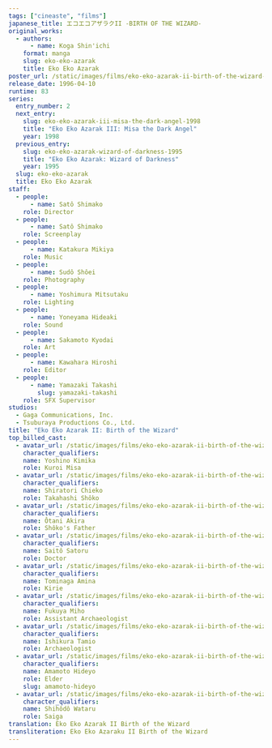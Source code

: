 ```yaml
---
tags: ["cineaste", "films"]
japanese_title: エコエコアザラクII -BIRTH OF THE WIZARD-
original_works:
  - authors:
      - name: Koga Shin'ichi
    format: manga
    slug: eko-eko-azarak
    title: Eko Eko Azarak
poster_url: /static/images/films/eko-eko-azarak-ii-birth-of-the-wizard-1996/posters/poster.jpg
release_date: 1996-04-10
runtime: 83
series:
  entry_number: 2
  next_entry:
    slug: eko-eko-azarak-iii-misa-the-dark-angel-1998
    title: "Eko Eko Azarak III: Misa the Dark Angel"
    year: 1998
  previous_entry:
    slug: eko-eko-azarak-wizard-of-darkness-1995
    title: "Eko Eko Azarak: Wizard of Darkness"
    year: 1995
  slug: eko-eko-azarak
  title: Eko Eko Azarak
staff:
  - people:
      - name: Satô Shimako
    role: Director
  - people:
      - name: Satô Shimako
    role: Screenplay
  - people:
      - name: Katakura Mikiya
    role: Music
  - people:
      - name: Sudô Shôei
    role: Photography
  - people:
      - name: Yoshimura Mitsutaku
    role: Lighting
  - people:
      - name: Yoneyama Hideaki
    role: Sound
  - people:
      - name: Sakamoto Kyodai
    role: Art
  - people:
      - name: Kawahara Hiroshi
    role: Editor
  - people:
      - name: Yamazaki Takashi
        slug: yamazaki-takashi
    role: SFX Supervisor
studios:
  - Gaga Communications, Inc.
  - Tsuburaya Productions Co., Ltd.
title: "Eko Eko Azarak II: Birth of the Wizard"
top_billed_cast:
  - avatar_url: /static/images/films/eko-eko-azarak-ii-birth-of-the-wizard-1996/cast-avatars/kimika-yoshino-0.jpg
    character_qualifiers:
    name: Yoshino Kimika
    role: Kuroi Misa
  - avatar_url: /static/images/films/eko-eko-azarak-ii-birth-of-the-wizard-1996/cast-avatars/chieko-shiratori-0.jpg
    character_qualifiers:
    name: Shiratori Chieko
    role: Takahashi Shôko
  - avatar_url: /static/images/films/eko-eko-azarak-ii-birth-of-the-wizard-1996/cast-avatars/akira-otani-0.jpg
    character_qualifiers:
    name: Ôtani Akira
    role: Shôko's Father
  - avatar_url: /static/images/films/eko-eko-azarak-ii-birth-of-the-wizard-1996/cast-avatars/satoru-saito-0.jpg
    character_qualifiers:
    name: Saitô Satoru
    role: Doctor
  - avatar_url: /static/images/films/eko-eko-azarak-ii-birth-of-the-wizard-1996/cast-avatars/amina-tominaga-0.jpg
    character_qualifiers:
    name: Tominaga Amina
    role: Kirie
  - avatar_url: /static/images/films/eko-eko-azarak-ii-birth-of-the-wizard-1996/cast-avatars/miho-fukuya-0.jpg
    character_qualifiers:
    name: Fukuya Miho
    role: Assistant Archaeologist
  - avatar_url: /static/images/films/eko-eko-azarak-ii-birth-of-the-wizard-1996/cast-avatars/tamio-ishikura-0.jpg
    character_qualifiers:
    name: Ishikura Tamio
    role: Archaeologist
  - avatar_url: /static/images/films/eko-eko-azarak-ii-birth-of-the-wizard-1996/cast-avatars/hideyo-amamoto-0.jpg
    character_qualifiers:
    name: Amamoto Hideyo
    role: Elder
    slug: amamoto-hideyo
  - avatar_url: /static/images/films/eko-eko-azarak-ii-birth-of-the-wizard-1996/cast-avatars/wataru-hosodo-0.jpg
    character_qualifiers:
    name: Shihôdô Wataru
    role: Saiga
translation: Eko Eko Azarak II Birth of the Wizard
transliteration: Eko Eko Azaraku II Birth of the Wizard
---
```

